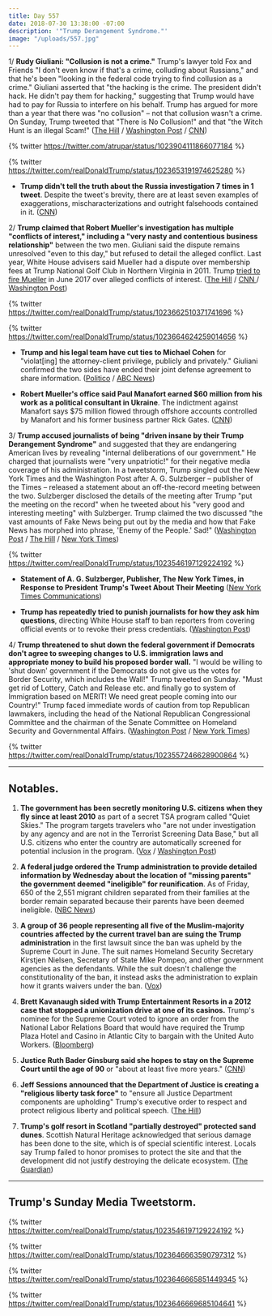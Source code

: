 ```yaml
---
title: Day 557
date: 2018-07-30 13:38:00 -07:00
description: '"Trump Derangement Syndrome."'
image: "/uploads/557.jpg"
---
```


1/ **Rudy Giuliani: "Collusion is not a crime."** Trump's lawyer told Fox and Friends "I don't even know if that's a crime, colluding about Russians," and that he's been "looking in the federal code trying to find collusion as a crime." Giuliani asserted that "the hacking is the crime. The president didn't hack. He didn't pay them for hacking," suggesting that Trump would have had to pay for Russia to interfere on his behalf. Trump has argued for more than a year that there was "no collusion" – not that collusion wasn't a crime. On Sunday, Trump tweeted that "There is No Collusion!" and that "the Witch Hunt is an illegal Scam!" ([The Hill](http://thehill.com/homenews/administration/399461-giuliani-collusion-is-not-a-crime) / [Washington Post](https://www.washingtonpost.com/news/the-fix/wp/2018/07/30/rudy-giuliani-obliterates-the-goal-posts-on-trump-russia-collusion/) / [CNN](https://www.cnn.com/2018/07/30/politics/rudy-giuliani-collusion-crime-cnntv/index.html))

{% twitter https://twitter.com/atrupar/status/1023904111866077184 %}

{% twitter https://twitter.com/realDonaldTrump/status/1023653191974625280 %}

* **Trump didn't tell the truth about the Russia investigation 7 times in 1 tweet**. Despite the tweet's brevity, there are at least seven examples of exaggerations, mischaracterizations and outright falsehoods contained in it. ([CNN](https://www.cnn.com/2018/07/30/politics/donald-trump-tweets-mueller-russia/index.html))

2/ **Trump claimed that Robert Mueller's investigation has multiple "conflicts of interest," including a "very nasty and contentious business relationship"** between the two men. Giuliani said the dispute remains unresolved "even to this day," but refused to detail the alleged conflict. Last year, White House advisers said Mueller had a dispute over membership fees at Trump National Golf Club in Northern Virginia in 2011. Trump [tried to fire Mueller](https://www.nytimes.com/2018/01/25/us/politics/trump-mueller-special-counsel-russia.html) in June 2017 over alleged conflicts of interest. ([The Hill](http://thehill.com/homenews/administration/399427-trump-says-he-and-mueller-had-nasty-business-relationship) / [CNN ](https://www.cnn.com/2018/07/29/politics/donald-trump-robert-mueller-twitter/index.html)/ [Washington Post](https://www.washingtonpost.com/politics/giuliani-wont-explain-the-very-nasty-business-relationship-trump-says-he-had-with-mueller/2018/07/30/c8088ede-93f8-11e8-80e1-00e80e1fdf43_story.html))

{% twitter https://twitter.com/realDonaldTrump/status/1023662510371741696 %}

{% twitter https://twitter.com/realDonaldTrump/status/1023664624259014656 %}

* **Trump and his legal team have cut ties to Michael Cohen** for "violat\[ing\] the attorney-client privilege, publicly and privately." Giuliani confirmed the two sides have ended their joint defense agreement to share information. ([Politico](https://www.politico.com/story/2018/07/28/giuliani-cohen-trump-legal-teams-separated-747466) / [ABC News](https://abcnews.go.com/Politics/joint-defense-cohen-experts-hired-analyze-trump-cohen/story?id=56890003))

* **Robert Mueller's office said Paul Manafort earned $60 million from his work as a political consultant in Ukraine**. The indictment against Manafort says $75 million flowed through offshore accounts controlled by Manafort and his former business partner Rick Gates. ([CNN](https://www.cnn.com/2018/07/30/politics/mueller-says-manafort-earned-60m-from-ukraine-consulting/index.html))

3/ **Trump accused journalists of being "driven insane by their Trump Derangement Syndrome"** and suggested that they are endangering American lives by revealing "internal deliberations of our government." He charged that journalists were "very unpatriotic!" for their negative media coverage of his administration. In a tweetstorm, Trump singled out the New York Times and the Washington Post after A. G. Sulzberger – publisher of the Times – released a statement about an off-the-record meeting between the two. Sulzberger disclosed the details of the meeting after Trump "put the meeting on the record" when he tweeted about his "very good and interesting meeting" with Sulzberger. Trump claimed the two discussed "the vast amounts of Fake News being put out by the media and how that Fake News has morphed into phrase, 'Enemy of the People.' Sad!" ([Washington Post](https://www.washingtonpost.com/politics/trump-says-he-called-media-enemy-of-the-people-in-meeting-with-ny-times-publisher/2018/07/29/fec5adee-9330-11e8-810c-5fa705927d54_story.html?utm_term=.3f04c3094771) / [The Hill](http://thehill.com/homenews/administration/399421-trump-calls-media-very-unpatriotic-for-reporting-on-government) / [New York Times](https://www.nytimes.com/2018/07/29/us/politics/trump-new-york-times-sulzberger.html))

{% twitter https://twitter.com/realDonaldTrump/status/1023546197129224192 %}

* **Statement of A. G. Sulzberger, Publisher, The New York Times, in Response to President Trump's Tweet About Their Meeting** ([New York Times Communications](https://www.nytco.com/statement-of-a-g-sulzberger-publisher-the-new-york-times-in-response-to-president-trumps-tweet-about-their-meeting/))

* **Trump has repeatedly tried to punish journalists for how they ask him questions**, directing White House staff to ban reporters from covering official events or to revoke their press credentials. ([Washington Post](https://www.washingtonpost.com/politics/venting-about-press-trump-has-repeatedly-sought-to-ban-reporters-over-questions/2018/07/27/0e73a068-91a9-11e8-8322-b5482bf5e0f5_story.html))

4/ **Trump threatened to shut down the federal government if Democrats don't agree to sweeping changes to U.S. immigration laws and appropriate money to build his proposed border wall.** "I would be willing to 'shut down' government if the Democrats do not give us the votes for Border Security, which includes the Wall!" Trump tweeted on Sunday. "Must get rid of Lottery, Catch and Release etc. and finally go to system of Immigration based on MERIT! We need great people coming into our Country!" Trump faced immediate words of caution from top Republican lawmakers, including the head of the National Republican Congressional Committee and the chairman of the Senate Committee on Homeland Security and Governmental Affairs. ([Washington Post](https://www.washingtonpost.com/politics/trump-threatens-again-to-shut-down-federal-government-over-border-wall-funding/2018/07/29/a8795546-9333-11e8-810c-5fa705927d54_story.html?utm_term=.48e4ae3b6d4b) / [New York Times](https://www.nytimes.com/2018/07/29/us/politics/trump-shutdown-republicans-midterms.html))

{% twitter https://twitter.com/realDonaldTrump/status/1023557246628900864 %}

---

## Notables.

1. **The government has been secretly monitoring U.S. citizens when they fly since at least 2010** as part of a secret TSA program called "Quiet Skies." The program targets travelers who "are not under investigation by any agency and are not in the Terrorist Screening Data Base," but all U.S. citizens who enter the country are automatically screened for potential inclusion in the program. ([Vox](https://www.vox.com/2018/7/29/17627734/quiet-skies-tsa-flight-surveillance) / [Washington Post](https://www.washingtonpost.com/world/national-security/air-marshals-have-conducted-secret-in-flight-monitoring-of-us-passengers-for-years/2018/07/29/b50ffe94-9370-11e8-810c-5fa705927d54_story.html?utm_term=.f4bde010963e))

2. **A federal judge ordered the Trump administration to provide detailed information by Wednesday about the location of "missing parents" the government deemed "ineligible" for reunification**. As of Friday, 650 of the 2,551 migrant children separated from their families at the border remain separated because their parents have been deemed ineligible. ([NBC News](https://www.nbcnews.com/politics/immigration/judge-orders-trump-administration-help-lawyers-find-missing-parents-migrant-n895596))

3. **A group of 36 people representing all five of the Muslim-majority countries affected by the current travel ban are suing the Trump administration** in the first lawsuit since the ban was upheld by the Supreme Court in June. The suit names Homeland Security Secretary Kirstjen Nielsen, Secretary of State Mike Pompeo, and other government agencies as the defendants. While the suit doesn't challenge the constitutionality of the ban, it instead asks the administration to explain how it grants waivers under the ban. ([Vox](https://www.vox.com/2018/7/29/17625194/travel-muslim-ban-lawsuit-waiver-how))

4. **Brett Kavanaugh sided with Trump Entertainment Resorts in a 2012 case that stopped a unionization drive at one of its casinos.** Trump's nominee for the Supreme Court voted to ignore an order from the National Labor Relations Board that would have required the Trump Plaza Hotel and Casino in Atlantic City to bargain with the United Auto Workers. ([Bloomberg](https://www.bloomberg.com/news/articles/2018-07-30/kavanaugh-sided-with-trump-casino-in-2012-to-thwart-union-drive))

5. **Justice Ruth Bader Ginsburg said she hopes to stay on the Supreme Court until the age of 90** or "about at least five more years." ([CNN](https://www.cnn.com/2018/07/29/politics/ruth-bader-ginsburg-scalia-new-york/index.html))

6. **Jeff Sessions announced that the Department of Justice is creating a "religious liberty task force"** to "ensure all Justice Department components are upholding" Trump's executive order to respect and protect religious liberty and political speech. ([The Hill](http://thehill.com/regulation/administration/399482-sessions-announces-religious-liberty-task-force))

7. **Trump's golf resort in Scotland "partially destroyed" protected sand dunes**. Scottish Natural Heritage acknowledged that serious damage has been done to the site, which is of special scientific interest. Locals say Trump failed to honor promises to protect the site and that the development did not justify destroying the delicate ecosystem. ([The Guardian](https://www.theguardian.com/us-news/2018/jul/29/donald-trump-golf-environment-sssi-damaged-broken-promises))

---

## Trump's Sunday Media Tweetstorm.

{% twitter https://twitter.com/realDonaldTrump/status/1023546197129224192 %}

{% twitter https://twitter.com/realDonaldTrump/status/1023646663590797312 %}

{% twitter https://twitter.com/realDonaldTrump/status/1023646665851449345 %}

{% twitter https://twitter.com/realDonaldTrump/status/1023646669685104641 %}
